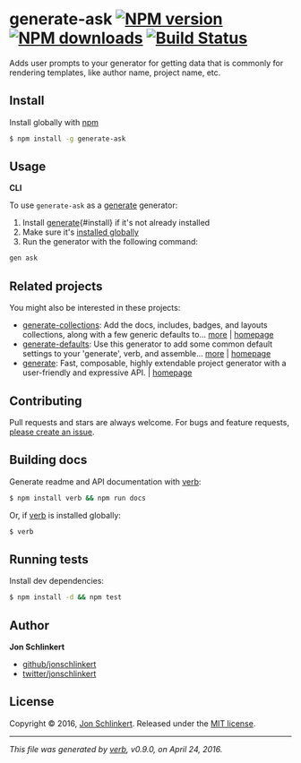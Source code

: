 # generate-ask [![NPM version](https://img.shields.io/npm/v/generate-ask.svg?style=flat)](https://www.npmjs.com/package/generate-ask) [![NPM downloads](https://img.shields.io/npm/dm/generate-ask.svg?style=flat)](https://npmjs.org/package/generate-ask) [![Build Status](https://img.shields.io/travis/generate/generate-ask.svg?style=flat)](https://travis-ci.org/generate/generate-ask)

Adds user prompts to your generator for getting data that is commonly for rendering templates, like author name, project name, etc.

## Install

Install globally with [npm](https://www.npmjs.com/)

```sh
$ npm install -g generate-ask
```

## Usage

**CLI**

To use `generate-ask` as a [generate](https://github.com/generate/generate) generator:

1. Install [generate](https://github.com/generate/generate){#install} if it's not already installed
2. Make sure it's [installed globally](#install)
3. Run the generator with the following command:

```sh
gen ask
```

## Related projects

You might also be interested in these projects:

* [generate-collections](https://www.npmjs.com/package/generate-collections): Add the docs, includes, badges, and layouts collections, along with a few generic defaults to… [more](https://www.npmjs.com/package/generate-collections) | [homepage](https://github.com/jonschlinkert/generate-collections)
* [generate-defaults](https://www.npmjs.com/package/generate-defaults): Use this generator to add some common default settings to your 'generate', verb, and assemble… [more](https://www.npmjs.com/package/generate-defaults) | [homepage](https://github.com/generate/generate-defaults)
* [generate](https://www.npmjs.com/package/generate): Fast, composable, highly extendable project generator with a user-friendly and expressive API. | [homepage](https://github.com/generate/generate)

## Contributing

Pull requests and stars are always welcome. For bugs and feature requests, [please create an issue](https://github.com/generate/generate-ask/issues/new).

## Building docs

Generate readme and API documentation with [verb](https://github.com/verbose/verb):

```sh
$ npm install verb && npm run docs
```

Or, if [verb](https://github.com/verbose/verb) is installed globally:

```sh
$ verb
```

## Running tests

Install dev dependencies:

```sh
$ npm install -d && npm test
```

## Author

**Jon Schlinkert**

* [github/jonschlinkert](https://github.com/jonschlinkert)
* [twitter/jonschlinkert](http://twitter.com/jonschlinkert)

## License

Copyright © 2016, [Jon Schlinkert](https://github.com/jonschlinkert).
Released under the [MIT license](https://github.com/generate/generate-ask/blob/master/LICENSE).

***

_This file was generated by [verb](https://github.com/verbose/verb), v0.9.0, on April 24, 2016._